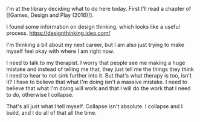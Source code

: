 I'm at the library deciding what to do here today. First I'll read a chapter of [[Games, Design and Play (2016)]]. 

I found some information on design thinking, which looks like a useful process. https://designthinking.ideo.com/

I'm thinking a bit about my next career, but I am also just trying to make myself feel okay with where I am right now.

I need to talk to my therapist. I worry that people see me making a huge mistake and instead of telling me that, they just tell me the things they think I need to hear to not sink further into it. But that's what therapy is too, isn't it? I have to believe that what I'm doing isn't a massive mistake. I need to believe that what I'm doing will work and that I will do the work that I need to do, otherwise I collapse.

That's all just what I tell myself. Collapse isn't absolute. I collapse and I build, and I do all of that all the time.
